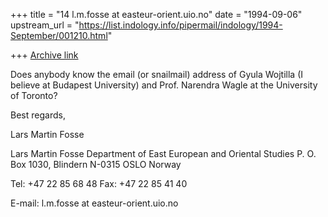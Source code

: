 +++
title = "14 l.m.fosse at easteur-orient.uio.no"
date = "1994-09-06"
upstream_url = "https://list.indology.info/pipermail/indology/1994-September/001210.html"

+++
[Archive link](https://list.indology.info/pipermail/indology/1994-September/001210.html)

Does anybody know the email (or snailmail) address of Gyula Wojtilla (I
believe at Budapest University) and Prof. Narendra Wagle at the University
of Toronto?

Best regards,

Lars Martin Fosse


Lars Martin Fosse
Department of East European
and Oriental Studies
P. O. Box 1030, Blindern
N-0315 OSLO Norway

Tel: +47 22 85 68 48
Fax: +47 22 85 41 40

E-mail: l.m.fosse at easteur-orient.uio.no






